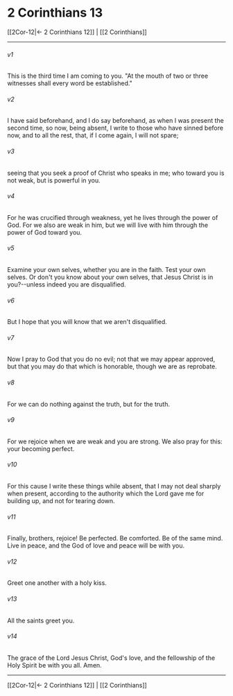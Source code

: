 # 2 Corinthians 13

[[2Cor-12|← 2 Corinthians 12]] | [[2 Corinthians]]
***



###### v1 
This is the third time I am coming to you. "At the mouth of two or three witnesses shall every word be established." 

###### v2 
I have said beforehand, and I do say beforehand, as when I was present the second time, so now, being absent, I write to those who have sinned before now, and to all the rest, that, if I come again, I will not spare; 

###### v3 
seeing that you seek a proof of Christ who speaks in me; who toward you is not weak, but is powerful in you. 

###### v4 
For he was crucified through weakness, yet he lives through the power of God. For we also are weak in him, but we will live with him through the power of God toward you. 

###### v5 
Examine your own selves, whether you are in the faith. Test your own selves. Or don't you know about your own selves, that Jesus Christ is in you?--unless indeed you are disqualified. 

###### v6 
But I hope that you will know that we aren't disqualified. 

###### v7 
Now I pray to God that you do no evil; not that we may appear approved, but that you may do that which is honorable, though we are as reprobate. 

###### v8 
For we can do nothing against the truth, but for the truth. 

###### v9 
For we rejoice when we are weak and you are strong. We also pray for this: your becoming perfect. 

###### v10 
For this cause I write these things while absent, that I may not deal sharply when present, according to the authority which the Lord gave me for building up, and not for tearing down. 

###### v11 
Finally, brothers, rejoice! Be perfected. Be comforted. Be of the same mind. Live in peace, and the God of love and peace will be with you. 

###### v12 
Greet one another with a holy kiss. 

###### v13 
All the saints greet you. 

###### v14 
The grace of the Lord Jesus Christ, God's love, and the fellowship of the Holy Spirit be with you all. Amen.

***
[[2Cor-12|← 2 Corinthians 12]] | [[2 Corinthians]]
